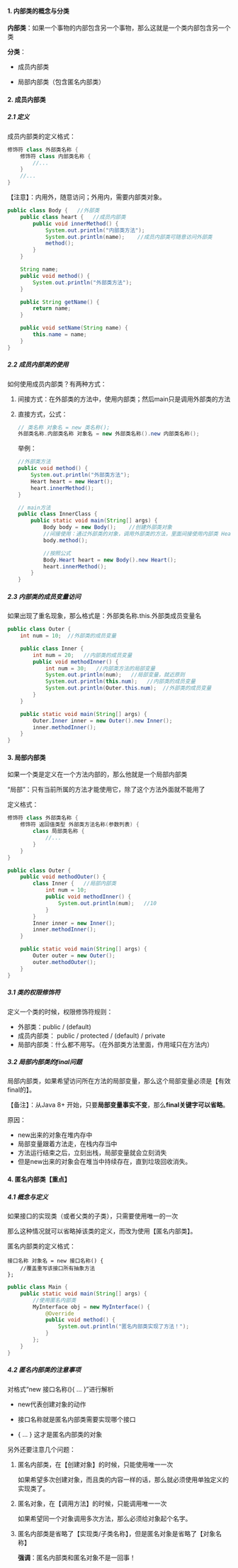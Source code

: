 #### 1. 内部类的概念与分类

**内部类**：如果一个事物的内部包含另一个事物，那么这就是一个类内部包含另一个类

**分类**：

- 成员内部类

- 局部内部类（包含匿名内部类）

  

#### 2. 成员内部类

##### 2.1 定义

成员内部类的定义格式：

```Java
修饰符 class 外部类名称 {
	修饰符 class 内部类名称 {
		//...
	}
	//...
}
```

【注意】：内用外，随意访问；外用内，需要内部类对象。

```Java
public class Body {   //外部类
    public class heart {   //成员内部类
        public void innerMethod() {
            System.out.println("内部类方法");
            System.out.println(name);    //成员内部类可随意访问外部类
            method();
        }
    }

    String name;
    public void method() {
        System.out.println("外部类方法");
    }

    public String getName() {
        return name;
    }

    public void setName(String name) {
        this.name = name;
    }
}
```



##### 2.2 成员内部类的使用

 如何使用成员内部类？有两种方式：

1. 间接方式：在外部类的方法中，使用内部类；然后main只是调用外部类的方法

2. 直接方式，公式：

   ```Java
   // 类名称 对象名 = new 类名称();
   外部类名称.内部类名称 对象名 = new 外部类名称().new 内部类名称();
   ```

   举例：

   ```Java
   //外部类方法
   public void method() {
       System.out.println("外部类方法");
       Heart heart = new Heart();
       heart.innerMethod();
   }
   ```

   ```Java
   // main方法
   public class InnerClass {
       public static void main(String[] args) {
           Body body = new Body();    //创建外部类对象
           //间接使用：通过外部类的对象，调用外部类的方法，里面间接使用内部类 Heart
           body.method();
   
           //按照公式
           Body.Heart heart = new Body().new Heart();
           heart.innerMethod();
       }
   }
   ```

##### 2.3 内部类的成员变量访问

如果出现了重名现象，那么格式是：外部类名称.this.外部类成员变量名

```Java
public class Outer {
    int num = 10;  //外部类的成员变量

    public class Inner {
        int num = 20;   //内部类的成员变量
        public void methodInner() {
            int num = 30;   //内部类方法的局部变量
            System.out.println(num);   //局部变量，就近原则
            System.out.println(this.num);   //内部类的成员变量
            System.out.println(Outer.this.num);  //外部类的成员变量
        }
    }

    public static void main(String[] args) {
        Outer.Inner inner = new Outer().new Inner();
        inner.methodInner();
    }
}
```



#### 3. 局部内部类

如果一个类是定义在一个方法内部的，那么他就是一个局部内部类

“局部”：只有当前所属的方法才能使用它，除了这个方法外面就不能用了

定义格式：

```Java
修饰符 class 外部类名称 {
	修饰符 返回值类型 外部类方法名称(参数列表) {
		class 局部类名称 {
			//...
		}
	}
}
```

```Java
public class Outer {
    public void methodOuter() {
        class Inner {   //局部内部类
            int num = 10;
            public void methodInner() {
                System.out.println(num);   //10
            }
        }
        Inner inner = new Inner();
        inner.methodInner();
    }

    public static void main(String[] args) {
        Outer outer = new Outer();
        outer.methodOuter();
    }
}
```

##### 3.1 类的权限修饰符

定义一个类的时候，权限修饰符规则：

- 外部类：public / (default)
- 成员内部类： public / protected / (default) / private
- 局部内部类：什么都不用写。（在外部类方法里面，作用域只在方法内）

##### 3.2 局部内部类的final问题

局部内部类，如果希望访问所在方法的局部变量，那么这个局部变量必须是【有效final的】。

【备注】：从Java 8+ 开始，只要**局部变量事实不变**，那么**final关键字可以省略**。

原因：

- new出来的对象在堆内存中
- 局部变量跟着方法走，在栈内存当中
- 方法运行结束之后，立刻出栈，局部变量就会立刻消失
- 但是new出来的对象会在堆当中持续存在，直到垃圾回收消失。



#### 4. 匿名内部类【重点】

##### 4.1 概念与定义

如果接口的实现类（或者父类的子类），只需要使用唯一的一次

那么这种情况就可以省略掉该类的定义，而改为使用【匿名内部类】。

匿名内部类的定义格式：

```
接口名称 对象名 = new 接口名称() {
	//覆盖重写该接口所有抽象方法
};
```

```Java
public class Main {
    public static void main(String[] args) {
        //使用匿名内部类
        MyInterface obj = new MyInterface() {
            @Override
            public void method() {
                System.out.println("匿名内部类实现了方法！");
            }
        };
    }
}
```

##### 4.2 匿名内部类的注意事项

对格式“new 接口名称(){ ... }”进行解析

- new代表创建对象的动作

- 接口名称就是匿名内部类需要实现哪个接口

- { ... } 这才是匿名内部类的对象

  

另外还要注意几个问题：

1. 匿名内部类，在【创建对象】的时候，只能使用唯一一次

   如果希望多次创建对象，而且类的内容一样的话，那么就必须使用单独定义的实现类了。

2. 匿名对象，在【调用方法】的时候，只能调用唯一一次

   如果希望同一个对象调用多次方法，那么必须给对象起个名字。

3. 匿名内部类是省略了【实现类/子类名称】，但是匿名对象是省略了【对象名称】

   **强调**：匿名内部类和匿名对象不是一回事！